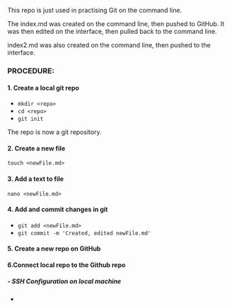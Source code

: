 This repo is just used in practising Git on the command line.


The index.md was created on the command line, then pushed to GitHub. It was then edited on the interface, then pulled back to the command line.


index2.md was also created on the command line, then pushed to the interface.



### PROCEDURE:

#### 1. Create a local git repo
- `mkdir <repo>`
- `cd <repo>`
- `git init`


The repo is now a git repository.


#### 2. Create a new file
`touch <newFile.md>`


#### 3. Add a text to file
`nano <newFile.md>`


#### 4. Add and commit changes in git
- `git add <newFile.md>`
- `git commit -m 'Created, edited newFile.md'`



#### 5. Create a new repo on GitHub


#### 6.Connect local repo to the Github repo
##### - SSH Configuration on local machine

- 
